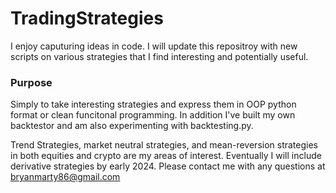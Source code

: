# TradingStrategies
I enjoy caputuring ideas in code.  I will update this repositroy with new scripts on various strategies that I find interesting and potentially useful. 

### Purpose

Simply to take interesting strategies and express them in OOP python format or clean funcitonal programming.  In addition I've built my own backtestor and am also experimenting with backtesting.py.  

Trend Strategies, market neutral strategies, and mean-reversion strategies in both equities and crypto are my areas of interest.  Eventually I will include derivative strategies by early 2024.   Please contact me with any questions at bryanmarty86@gmail.com

